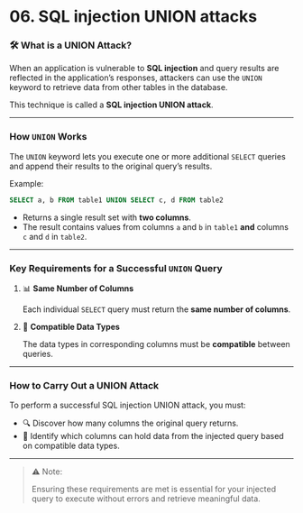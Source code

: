 # 06. SQL injection UNION attacks

### 🛠️ What is a UNION Attack?

When an application is vulnerable to **SQL injection** and query results are reflected in the application’s responses, attackers can use the `UNION` keyword to retrieve data from other tables in the database.

This technique is called a **SQL injection UNION attack**.

---

### How `UNION` Works

The `UNION` keyword lets you execute one or more additional `SELECT` queries and append their results to the original query’s results.

Example:

```sql
SELECT a, b FROM table1 UNION SELECT c, d FROM table2
```

- Returns a single result set with **two columns**.
- The result contains values from columns `a` and `b` in `table1` **and** columns `c` and `d` in `table2`.

---

### Key Requirements for a Successful `UNION` Query

1. 📊 **Same Number of Columns**
    
    Each individual `SELECT` query must return the **same number of columns**.
    
2. 🔄 **Compatible Data Types**
    
    The data types in corresponding columns must be **compatible** between queries.
    

---

### How to Carry Out a UNION Attack

To perform a successful SQL injection UNION attack, you must:

- 🔍 Discover how many columns the original query returns.
- 🧩 Identify which columns can hold data from the injected query based on compatible data types.

---

> ⚠️ Note:
> 
> 
> Ensuring these requirements are met is essential for your injected query to execute without errors and retrieve meaningful data.
>